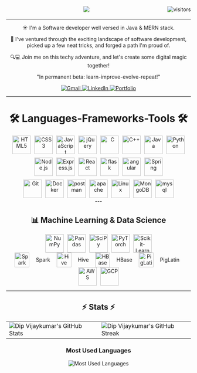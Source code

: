 <div align="center">
  <img align="right" src="https://visitor-badge.laobi.icu/badge?page_id=yourusername.yourusername&style=for-the-badge&color=0e75b6&labelColor=1a1b27" alt="visitors" />
  
<h1 align="center">
  <a href="https://git.io/typing-svg">
    <img src="https://readme-typing-svg.herokuapp.com/?lines=Hi+there!;I+am+Dip+Vijaykumar&center=true&size=30&width=500&speed=500">
  </a>
</h1>

  ---

  ☀️ I'm a Software developer well versed in Java & MERN stack.

  🚶 I've ventured through the exciting landscape of software development, picked up a few neat tricks, and forged a path I'm proud of.

  🔍💻 Join me on this techy adventure, and let's create some digital magic together!

  "In permanent beta: learn-improve-evolve-repeat!"

  <div>
    <a href="mailto:your.email@gmail.com">
      <img src="https://img.shields.io/badge/Gmail-D14836?style=for-the-badge&logo=gmail&logoColor=white" alt="Gmail" />
    </a>
    <a href="https://www.linkedin.com/in/yourusername/">
      <img src="https://img.shields.io/badge/LinkedIn-0077B5?style=for-the-badge&logo=linkedin&logoColor=white" alt="LinkedIn" />
    </a>
    <a href="https://yourportfolio.com">
      <img src="https://img.shields.io/badge/Portfolio-FF5722?style=for-the-badge&logo=todoist&logoColor=white" alt="Portfolio" />
    </a>
  </div>

  ---

  # 🛠️ Languages-Frameworks-Tools 🛠️

  <div style="display: flex; flex-wrap: wrap; justify-content: center; align-items: center; gap: 10px;">
    <img src="https://cdn.jsdelivr.net/gh/devicons/devicon/icons/html5/html5-original.svg" width="50" height="50" alt="HTML5" />
    <img src="https://cdn.jsdelivr.net/gh/devicons/devicon/icons/css3/css3-original.svg" width="50" height="50" alt="CSS3" />
    <img src="https://cdn.jsdelivr.net/gh/devicons/devicon/icons/javascript/javascript-original.svg" width="50" height="50" alt="JavaScript" />
    <img src="https://cdn.jsdelivr.net/gh/devicons/devicon/icons/jquery/jquery-original.svg" width="50" height="50" alt="jQuery" />
    <img src="https://cdn.jsdelivr.net/gh/devicons/devicon/icons/c/c-original.svg" width="50" height="50" alt="C" />
    <img src="https://cdn.jsdelivr.net/gh/devicons/devicon/icons/cplusplus/cplusplus-original.svg" width="50" height="50" alt="C++" />
    <img src="https://cdn.jsdelivr.net/gh/devicons/devicon/icons/java/java-original.svg" width="50" height="50" alt="Java" />
    <img src="https://cdn.jsdelivr.net/gh/devicons/devicon/icons/python/python-original.svg" width="50" height="50" alt="Python" />
  </div>
  
  <div style="display: flex; flex-wrap: wrap; justify-content: center; align-items: center; gap: 10px; margin-top: 10px;">
    <img src="https://cdn.jsdelivr.net/gh/devicons/devicon/icons/nodejs/nodejs-original.svg" width="50" height="50" alt="Node.js" />
    <img src="https://cdn.jsdelivr.net/gh/devicons/devicon/icons/express/express-original.svg" width="50" height="50" alt="Express.js" background-color="white" border-radius: 5px; padding: 5px;" />
    <img src="https://cdn.jsdelivr.net/gh/devicons/devicon/icons/react/react-original.svg" width="50" height="50" alt="React" />
    <img src="https://cdn.jsdelivr.net/gh/devicons/devicon/icons/flask/flask-original.svg" width="50" height="50" alt="flask" />
    <img src="https://cdn.jsdelivr.net/gh/devicons/devicon/icons/angular/angular-original.svg" width="50" height="50" alt="angular" />
    <img src="https://cdn.jsdelivr.net/gh/devicons/devicon/icons/spring/spring-original.svg" width="50" height="50" alt="Spring" />
  </div>

<div style="display: flex; flex-wrap: wrap; justify-content: center; align-items: center; gap: 10px; margin-top: 10px;">
    <img src="https://cdn.jsdelivr.net/gh/devicons/devicon/icons/git/git-original.svg" width="50" height="50" alt="Git" />
    <img src="https://cdn.jsdelivr.net/gh/devicons/devicon/icons/docker/docker-original.svg" width="50" height="50" alt="Docker" />
    <img src="https://cdn.jsdelivr.net/gh/devicons/devicon/icons/postman/postman-original.svg" width="50" height="50" alt="postman" />
    <img src="https://cdn.jsdelivr.net/gh/devicons/devicon/icons/apache/apache-original.svg" width="50" height="50" alt="apache" />
    <img src="https://cdn.jsdelivr.net/gh/devicons/devicon/icons/linux/linux-original.svg" width="50" height="50" alt="Linux" />
    <img src="https://cdn.jsdelivr.net/gh/devicons/devicon/icons/mongodb/mongodb-original.svg" width="50" height="50" alt="MongoDB" />
    <img src="https://cdn.jsdelivr.net/gh/devicons/devicon/icons/mysql/mysql-original.svg" width="50" height="50" alt="mysql" />
  </div>
  ---
  
## 📊 Machine Learning & Data Science  
<div align="center" style="display: flex; flex-wrap: wrap; justify-content: center; align-items: center; gap: 10px;">
  <img src="https://cdn.jsdelivr.net/gh/devicons/devicon/icons/numpy/numpy-original.svg" width="50" height="50" alt="NumPy" />
  <img src="https://cdn.jsdelivr.net/gh/devicons/devicon/icons/pandas/pandas-original.svg" width="50" height="50" alt="Pandas" />
  <img src="https://cdn.jsdelivr.net/gh/devicons/devicon/icons/scipy/scipy-original.svg" width="50" height="50" alt="SciPy" />
  <img src="https://cdn.jsdelivr.net/gh/devicons/devicon/icons/pytorch/pytorch-original.svg" width="50" height="50" alt="PyTorch" />
  <img src="https://cdn.jsdelivr.net/gh/devicons/devicon/icons/scikitlearn/scikitlearn-original.svg" width="50" height="50" alt="Scikit-Learn" />
</div>

<div align="center" style="display: flex; flex-wrap: wrap; justify-content: center; align-items: center; gap: 10px;">
<!--   <img src="https://cdn.jsdelivr.net/gh/devicons/devicon/icons/hadoop/hadoop-original.svg" width="50" height="50" alt="Hadoop" />
  <img src="https://img.shields.io/badge/Apache_Hive-FDEE21?style=for-the-badge&logo=apache-hive&logoColor=black" alt="Hive">
  <img src="https://img.shields.io/badge/Apache_Pig-F88C00?style=for-the-badge&logo=apache&logoColor=white" alt="PigLatin">
  <img src="https://img.shields.io/badge/Apache_HBase-D22128?style=for-the-badge&logo=apache&logoColor=white" alt="HBase">
  <img src="https://img.shields.io/badge/Apache_Spark-E25A1C?style=for-the-badge&logo=apache-spark&logoColor=white" alt="Spark"> -->
  <a href="#"><img src="https://raw.githubusercontent.com/tandpfun/skill-icons/main/icons/ApacheSpark-Dark.svg" width="40" height="40" alt="Spark"></a>
  <span>&nbsp;&nbsp;Spark&nbsp;&nbsp;</span>
  <a href="#"><img src="https://cdn.worldvectorlogo.com/logos/apache-hive.svg" width="40" height="40" alt="Hive"></a>
  <span>&nbsp;&nbsp;Hive&nbsp;&nbsp;</span>
  <a href="#"><img src="https://icon.icepanel.io/Technology/svg/Apache-HBase.svg" width="40" height="40" alt="HBase"></a>
  <span>&nbsp;&nbsp;HBase&nbsp;&nbsp;</span>
  <a href="#"><img src="https://cdn.worldvectorlogo.com/logos/apache-pig.svg" width="40" height="40" alt="PigLatin"></a>
  <span>&nbsp;&nbsp;PigLatin&nbsp;&nbsp;</span>

</div>

<div align="center" style="display: flex; flex-wrap: wrap; justify-content: center; align-items: center; gap: 10px;">
  <img src="https://cdn.jsdelivr.net/gh/devicons/devicon/icons/aws/aws-original.svg" width="50" height="50" alt="AWS" />
  <img src="https://cdn.jsdelivr.net/gh/devicons/devicon/icons/googlecloud/googlecloud-original.svg" width="50" height="50" alt="GCP" />
</div>

  ---
  ## ⚡ Stats ⚡

<div align="center">
  <table>
    <tr>
      <td width="50%">
        <img src="https://github-readme-stats.vercel.app/api?username=Dip3102001&show_icons=true&count_private=true&hide_border=true&title_color=00FFFF&icon_color=00FFFF&text_color=c9d1d9&bg_color=0d1117" alt="Dip Vijaykumar's GitHub Stats" />
      </td>
      <td width="50%">
        <img src="https://github-readme-streak-stats.herokuapp.com/?user=Dip3102001&theme=dark&hide_border=true&stroke=00FFFF&background=0D1117&ring=00FFFF&fire=00FFFF&currStreakNum=FFFFFF&currStreakLabel=00FFFF&sideNums=FFFFFF&sideLabels=FFFFFF" alt="Dip Vijaykumar's GitHub Streak" />
      </td>
    </tr>
  </table>
</div>

### Most Used Languages
<div align="center">
  <img src="https://github-readme-stats.vercel.app/api/top-langs/?username=Dip3102001&layout=compact&theme=dark&hide_border=true&bg_color=0d1117&title_color=00FFFF&text_color=FFFFFF" alt="Most Used Languages" />
</div>
</div>
